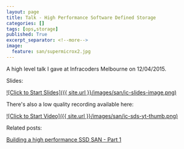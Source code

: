 ```yaml
---
layout: page
title: Talk - High Performance Software Defined Storage
categories: []
tags: [ops,storage]
published: True
excerpt_separator: <!--more-->
image:
  feature: san/supermicrox2.jpg
---
```


A high level talk I gave at Infracoders Melbourne on 12/04/2015.

Slides:

[![Click to Start Slides]({{ site.url }}/images/san/ic-slides-image.png)](https://www.dropbox.com/s/rdojhb399639e4k/lightning_san.pdf?dl=0)

There's also a low quality recording available here:

[![Click to Start Video]({{ site.url }}/images/san/ic-sds-yt-thumb.png)](https://youtu.be/VAdqurA2zQ4?t=198)


Related posts:

[Building a high performance SSD SAN - Part 1](https://smcleod.net/building-a-high-performance-ssd-san/)
